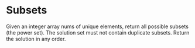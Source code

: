 # Subsets
Given an integer array nums of unique elements, return all possible subsets (the power set).  The solution set must not contain duplicate subsets. Return the solution in any order.
